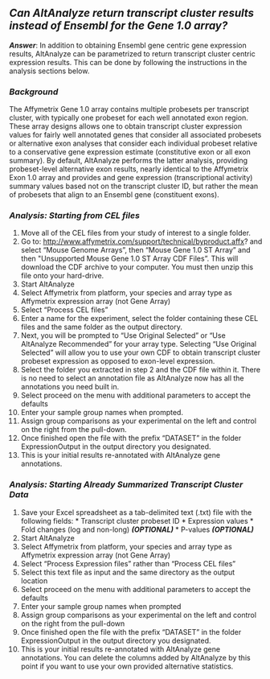## _Can AltAnalyze return transcript cluster results instead of Ensembl for the Gene 1.0 array?_ ##

_**Answer**_: In addition to obtaining Ensembl gene centric gene expression results, AltAnalyze can be parametrized to return transcript cluster centric expression results. This can be done by following the instructions in the analysis sections below.

### _Background_ ###
The Affymetrix Gene 1.0 array contains multiple probesets per transcript cluster, with typically one probeset for each well annotated exon region. These array designs allows one to obtain transcript cluster expression values for fairly well annotated genes that consider all associated probesets or alternative exon analyses that consider each individual probeset relative to a conservative gene expression estimate (constitutive exon or all exon summary). By default, AltAnalyze performs the latter analysis, providing probeset-level alternative exon results, nearly identical to the Affymetrix Exon 1.0 array and provides and gene expression (transcriptional activity) summary values based not on the transcript cluster ID, but rather the mean of probesets that align to an Ensembl gene (constituent exons).

### _Analysis: Starting from CEL files_ ###

  1. Move all of the CEL files from your study of interest to a single folder.
  1. Go to: http://www.affymetrix.com/support/technical/byproduct.affx? and select “Mouse Genome Arrays”, then “Mouse Gene 1.0 ST Array” and then "Unsupported Mouse Gene 1.0 ST Array CDF Files”. This will download the CDF archive to your computer. You must then unzip this file onto your hard-drive.
  1. Start AltAnalyze
  1. Select Affymetrix from platform, your species and array type as Affymetrix expression array (not Gene Array)
  1. Select “Process CEL files”
  1. Enter a name for the experiment, select the folder containing these CEL files and the same folder as the output directory.
  1. Next, you will be prompted to “Use Original Selected” or “Use AltAnalyze Recommended” for your array type. Selecting “Use Original Selected” will allow you to use your own CDF to obtain transcript cluster probeset expression as opposed to exon-level expression.
  1. Select the folder you extracted in step 2 and the CDF file within it. There is no need to select an annotation file as AltAnalyze now has all the annotations you need built in.
  1. Select proceed on the menu with additional parameters to accept the defaults
  1. Enter your sample group names when prompted.
  1. Assign group comparisons as your experimental on the left and control on the right from the pull-down.
  1. Once finished open the file with the prefix “DATASET” in the folder ExpressionOutput in the output directory you designated.
  1. This is your initial results re-annotated with AltAnalyze gene annotations.

### _Analysis: Starting Already Summarized Transcript Cluster Data_ ###

  1. Save your Excel spreadsheet as a tab-delimited text (.txt) file with the following fields:
    * Transcript cluster probeset ID
    * Expression values
    * Fold changes (log and non-long) **_(OPTIONAL)_**
    * P-values **_(OPTIONAL)_**
  1. Start AltAnalyze
  1. Select Affymetrix from platform, your species and array type as Affymetrix expression array (not Gene Array)
  1. Select “Process Expression files” rather than “Process CEL files”
  1. Select this text file as input and the same directory as the output location
  1. Select proceed on the menu with additional parameters to accept the defaults
  1. Enter your sample group names when prompted
  1. Assign group comparisons as your experimental on the left and control on the right from the pull-down
  1. Once finished open the file with the prefix “DATASET” in the folder ExpressionOutput in the output directory you designated.
  1. This is your initial results re-annotated with AltAnalyze gene annotations. You can delete the columns added by AltAnalyze by this point if you want to use your own provided alternative statistics.